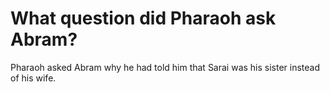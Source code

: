 # What question did Pharaoh ask Abram?

Pharaoh asked Abram why he had told him that Sarai was his sister instead of his wife.
